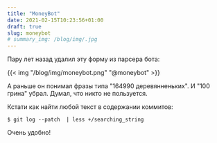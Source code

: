 ```yaml
---
title: "MoneyBot"
date: 2021-02-15T10:23:56+01:00
draft: true
slug: moneybot
# summary_img: /blog/img/.jpg
---
```

Пару лет назад удалил эту форму из парсера бота:

{{< img "/blog/img/moneybot.png" "@moneybot" >}}

А раньше он понимал фразы типа "164990 деревянненьких". И "100 грина" убрал. Думал, что никто не пользуется.

Кстати как найти любой текст в содержании коммитов:

`$ git log --patch  | less +/searching_string`

Очень удобно!
